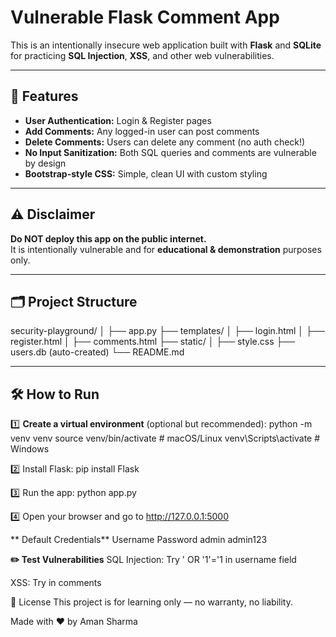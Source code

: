 # Vulnerable Flask Comment App

This is an intentionally insecure web application built with **Flask** and **SQLite** for practicing **SQL Injection**, **XSS**, and other web vulnerabilities.

---

## 🚀 Features

- **User Authentication:** Login & Register pages
- **Add Comments:** Any logged-in user can post comments
- **Delete Comments:** Users can delete any comment (no auth check!)
- **No Input Sanitization:** Both SQL queries and comments are vulnerable by design
- **Bootstrap-style CSS:** Simple, clean UI with custom styling

---

## ⚠️ Disclaimer

**Do NOT deploy this app on the public internet.**  
It is intentionally vulnerable and for **educational & demonstration** purposes only.

---

## 🗂️ Project Structure

security-playground/
│
├── app.py
├── templates/
│ ├── login.html
│ ├── register.html
│ ├── comments.html
├── static/
│ ├── style.css
├── users.db (auto-created)
└── README.md

---

## 🛠️ How to Run

1️⃣ **Create a virtual environment** (optional but recommended):
python -m venv venv
source venv/bin/activate  # macOS/Linux
venv\Scripts\activate     # Windows

2️⃣ Install Flask:
pip install Flask

3️⃣ Run the app:
python app.py

4️⃣ Open your browser and go to http://127.0.0.1:5000

** Default Credentials**
Username	Password
admin	admin123

**✏️ Test Vulnerabilities**
SQL Injection: Try ' OR '1'='1 in username field

XSS: Try <script>alert('XSS')</script> in comments

📜 License
This project is for learning only — no warranty, no liability.

Made with ❤️ by Aman Sharma

